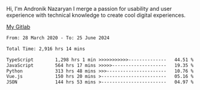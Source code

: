 Hi, I'm Andronik Nazaryan
I merge a passion for usability and user experience with technical knowledge to create cool digital experiences.

[My Gitlab](https://gitlab.com/anridev24)

<!--START_SECTION:waka-->

```txt
From: 28 March 2020 - To: 25 June 2024

Total Time: 2,916 hrs 14 mins

TypeScript        1,298 hrs 1 min >>>>>>>>>>>--------------   44.51 %
JavaScript        564 hrs 17 mins >>>>>--------------------   19.35 %
Python            313 hrs 48 mins >>>----------------------   10.76 %
Vue.js            150 hrs 20 mins >------------------------   05.16 %
JSON              144 hrs 53 mins >------------------------   04.97 %
```

<!--END_SECTION:waka-->
